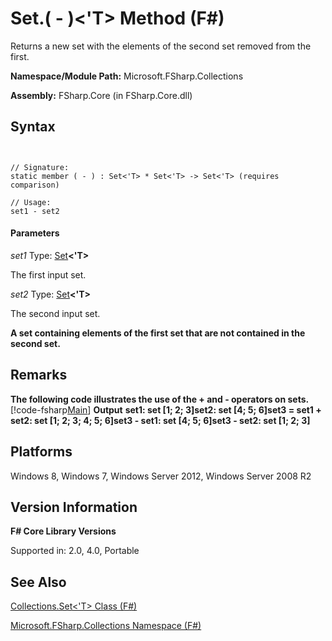 # Set.( - )<'T> Method (F#)

Returns a new set with the elements of the second set removed from the first.

**Namespace/Module Path:** Microsoft.FSharp.Collections

**Assembly:** FSharp.Core (in FSharp.Core.dll)


## Syntax


```


// Signature:
static member ( - ) : Set<'T> * Set<'T> -> Set<'T> (requires comparison)

// Usage:
set1 - set2

```



#### Parameters
*set1*
Type: [Set](http://msdn.microsoft.com/en-us/library/50cebdce-0cd7-4c5c-8ebc-f3a9e90b38d8)**&lt;'T&gt;**


The first input set.


*set2*
Type: [Set](http://msdn.microsoft.com/en-us/library/50cebdce-0cd7-4c5c-8ebc-f3a9e90b38d8)**&lt;'T&gt;**


The second input set.



**A set containing elements of the first set that are not contained in the second set.**
## Remarks
**The following code illustrates the use of the + and - operators on sets.**
[!code-fsharp[Main](snippets/fssets/snippet1.fs)]
**Output**
**set1: set [1; 2; 3]set2: set [4; 5; 6]set3 = set1 + set2: set [1; 2; 3; 4; 5; 6]set3 - set1: set [4; 5; 6]set3 - set2: set [1; 2; 3]**
## Platforms
Windows 8, Windows 7, Windows Server 2012, Windows Server 2008 R2


## Version Information
**F# Core Library Versions**

Supported in: 2.0, 4.0, Portable




## See Also
[Collections.Set&#60;'T&#62; Class &#40;F&#35;&#41;](Collections.Set%28%27T%29-Class-%28FSharp%29.md)

[Microsoft.FSharp.Collections Namespace &#40;F&#35;&#41;](Microsoft.FSharp.Collections-Namespace-%28FSharp%29.md)

